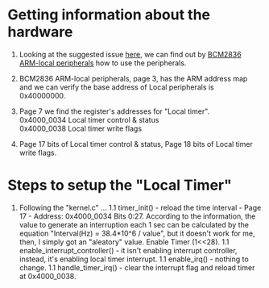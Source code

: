 # Getting information about the hardware

1. Looking at the suggested issue [here](https://github.com/s-matyukevich/raspberry-pi-os/issues/70), we can find out by [BCM2836 ARM-local peripherals](https://www.raspberrypi.org/documentation/hardware/raspberrypi/bcm2836/QA7_rev3.4.pdf) how to use the peripherals.

1. BCM2836 ARM-local peripherals, page 3, has the ARM address map and we can verify the base address of Local peripherals is 0x40000000.

1. Page 7 we find the register's addresses for "Local timer".  
0x4000_0034 Local timer control & status  
0x4000_0038 Local timer write flags

1. Page 17 bits of Local timer control & status, Page 18 bits of Local timer write flags.

# Steps to setup the "Local Timer"

1. Following the "kernel.c" ...
1.1 timer_init() - reload the time interval - Page 17 - Address: 0x4000_0034 Bits 0:27. According to the information, the value to generate an interruption each 1 sec can be calculated by the equation "Interval(Hz) = 38.4*10^6 / value", but it doesn't work for me, then, I simply got an "aleatory" value. Enable Timer (1<<28).
1.1 enable_interrupt_controller() - it isn't enabling interrupt controller, instead, it's enabling local timer interrupt.
1.1 enable_irq() - nothing to change.
1.1 handle_timer_irq() - clear the interrupt flag and reload timer at 0x4000_0038.